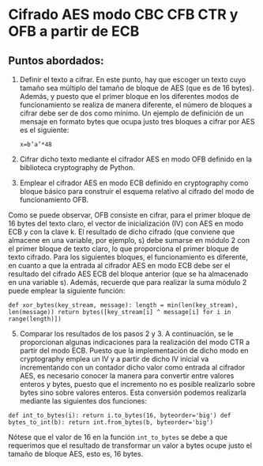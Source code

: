 # Cifrado AES modo CBC CFB CTR y OFB a partir de ECB

## Puntos abordados:

1. Definir el texto a cifrar. En este punto, hay que escoger un texto cuyo tamaño sea múltiplo del tamaño de bloque de AES (que es de 16 bytes). Además, y puesto que el primer bloque en los diferentes modos de funcionamiento se realiza de manera diferente, el número de bloques a cifrar debe ser de dos como mínimo. Un ejemplo de definición de un mensaje en formato bytes que ocupa justo tres bloques a cifrar por AES es el siguiente:
    
    `x=b’a’*48`

2. Cifrar dicho texto mediante el cifrador AES en modo OFB definido en la biblioteca cryptography de Python.
3. Emplear el cifrador AES en modo ECB definido en cryptography como bloque básico para construir el esquema relativo al cifrado del modo de funcionamiento OFB.

Como se puede observar, OFB consiste en cifrar, para el primer bloque de 16 bytes del texto claro, el vector de inicialización (IV) con AES en modo ECB y con la clave k. El resultado de dicho cifrado (que conviene que almacene en una variable, por ejemplo, s) debe sumarse en módulo 2 con el primer bloque de texto claro, lo que proporciona el primer bloque de texto cifrado. Para los siguientes bloques, el funcionamiento es diferente, en cuanto a que la entrada al cifrador AES en modo ECB debe ser el resultado del cifrado AES ECB del bloque anterior (que se ha almacenado en una variable s). Además, recuerde que para realizar la suma módulo 2 puede emplear la siguiente función:

`
def xor_bytes(key_stream, message):
length = min(len(key_stream), len(message))
return bytes([key_stream[i] ^ message[i] for i in range(length)])
`

5. Comparar los resultados de los pasos 2 y 3.
A continuación, se le proporcionan algunas indicaciones para la realización del modo CTR a partir del modo ECB. Puesto que la implementación de dicho modo en cryptography emplea un IV y a partir de dicho IV inicial va incrementando con un contador dicho valor como entrada al cifrador AES, es necesario conocer la manera para convertir entre valores enteros y bytes, puesto que el incremento no es posible realizarlo sobre bytes sino sobre valores enteros. Esta conversión podemos realizarla mediante las siguientes dos funciones:

`
def int_to_bytes(i):
return i.to_bytes(16, byteorder='big')
def bytes_to_int(b):
return int.from_bytes(b, byteorder='big')
`

Nótese que el valor de 16 en la función `int_to_bytes` se debe a que requerimos que el resultado de transformar un valor a bytes ocupe justo el tamaño de bloque AES, esto es, 16 bytes.
